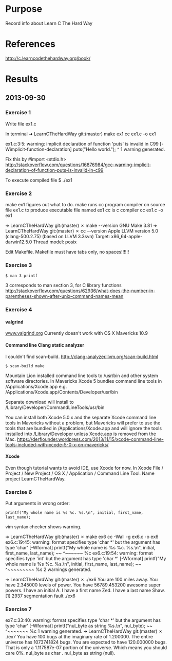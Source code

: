 # Purpose
Record info about Learn C The Hard Way

# References
http://c.learncodethehardway.org/book/

# Results

## 2013-09-30

### Exercise 1
Write file ex1.c

In terminal
➜  LearnCTheHardWay git:(master) make ex1
cc     ex1.c   -o ex1

ex1.c:3:5: warning: implicit declaration of function 'puts' is invalid in C99 [-Wimplicit-function-declaration]
    puts("Hello world.");
    ^
1 warning generated.

Fix this by #import <stdio.h>
http://stackoverflow.com/questions/16876984/gcc-warning-implicit-declaration-of-function-puts-is-invalid-in-c99

To execute compiled file
    $ ./ex1

### Exercise 2
make ex1 figures out what to do.
make runs cc program compiler on source file ex1.c to produce executable file named ex1
cc is c compiler
cc     ex1.c   -o ex1

➜  LearnCTheHardWay git:(master) ✗ make --version
GNU Make 3.81
➜  LearnCTheHardWay git:(master) ✗ cc --version
Apple LLVM version 5.0 (clang-500.2.75) (based on LLVM 3.3svn)
Target: x86_64-apple-darwin12.5.0
Thread model: posix

Edit Makefile.
Makefile must have tabs only, no spaces!!!!!!

### Exercise 3

    $ man 3 printf

3 corresponds to man section 3, for C library functions
http://stackoverflow.com/questions/62936/what-does-the-number-in-parentheses-shown-after-unix-command-names-mean

### Exercise 4

#### valgrind
www.valgrind.org
Currently doesn't work with OS X Mavericks 10.9

#### Command line Clang static analyzer
I couldn't find scan-build.
http://clang-analyzer.llvm.org/scan-build.html

    $ scan-build make

Mountain Lion installed command line tools to /usr/bin and other system software directories.
In Mavericks Xcode 5 bundles command line tools in /Applications/Xcode.app e.g.
    /Applications/Xcode.app/Contents/Developer/usr/bin

Separate download will install to /Library/Developer/CommandLineTools/usr/bin

You can install both Xcode 5.0.x and the separate Xcode command line tools in Mavericks without a problem,
but Mavericks will prefer to use the tools that are bundled in /Applications/Xcode.app
and will ignore the tools installed into /Library/Developer unless Xcode.app is removed from the Mac.
https://derflounder.wordpress.com/2013/11/15/xcode-command-line-tools-included-with-xcode-5-0-x-on-mavericks/

#### Xcode
Even though tutorial wants to avoid IDE, use Xcode for now.
In Xcode File / Project / New Project / OS X / Application / Command Line Tool.
Name project LearnCTheHardWay.

### Exercise 6
Put arguments in wrong order:

    printf("My whole name is %s %c. %s.\n", initial, first_name, last_name);

vim syntax checker shows warning.

➜  LearnCTheHardWay git:(master) ✗ make ex6
cc -Wall -g    ex6.c   -o ex6
ex6.c:19:45: warning: format specifies type 'char *' but the argument has type 'char' [-Wformat]
    printf("My whole name is %s %c. %s.\n", initial, first_name, last_name);
                             ~~             ^~~~~~~
                             %c
ex6.c:19:54: warning: format specifies type 'int' but the argument has type 'char *' [-Wformat]
    printf("My whole name is %s %c. %s.\n", initial, first_name, last_name);
                                ~~                   ^~~~~~~~~~
                                %s
2 warnings generated.

➜  LearnCTheHardWay git:(master) ✗ ./ex6
You are 100 miles away.
You have 2.345000 levels of power.
You have 56789.453200 awesome super powers.
I have an initial A.
I have a first name Zed.
I have a last name Shaw.
[1]    2937 segmentation fault  ./ex6

### Exercise 7

ex7.c:33:40: warning: format specifies type 'char *' but the argument has type 'char' [-Wformat]
    printf("nul_byte as string %s.\n", nul_byte);
                               ~~      ^~~~~~~~
                               %c
1 warning generated.
➜  LearnCTheHardWay git:(master) ✗ ./ex7
You have 100 bugs at the imaginary rate of 1.200000.
The entire universe has 1073741824 bugs.
You are expected to have 120.000000 bugs.
That is only a 1.117587e-07 portion of the universe.
Which means you should care 0%.
nul_byte as char .
nul_byte as string (null).

